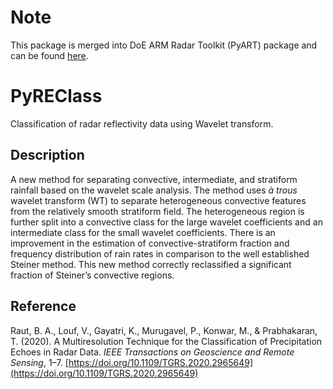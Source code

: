# Note
This package is merged into DoE ARM Radar Toolkit (PyART) package and can be found [here](https://arm-doe.github.io/pyart/API/generated/pyart.retrieve.conv_strat_raut.html).

# PyREClass

Classification of radar reflectivity data using Wavelet transform.

## Description

A new method for separating convective, intermediate, and stratiform rainfall based on the wavelet scale analysis. The method uses *à trous* wavelet transform (WT) to separate heterogeneous convective features from the relatively smooth stratiform field. The heterogeneous region is further split into a convective class for the large wavelet coefficients and an intermediate class for the small wavelet coefficients. There is an improvement in the estimation of convective-stratiform fraction and frequency distribution of rain rates in comparison to the well established Steiner method. This new method correctly reclassified a significant fraction of Steiner’s convective regions.

## Reference

Raut, B. A., Louf, V., Gayatri, K., Murugavel, P., Konwar, M., & Prabhakaran, T. (2020). A Multiresolution Technique for the Classification of Precipitation Echoes in Radar Data. *IEEE Transactions on Geoscience and Remote Sensing*, 1–7. [https://doi.org/10.1109/TGRS.2020.2965649](https://doi.org/10.1109/TGRS.2020.2965649)

